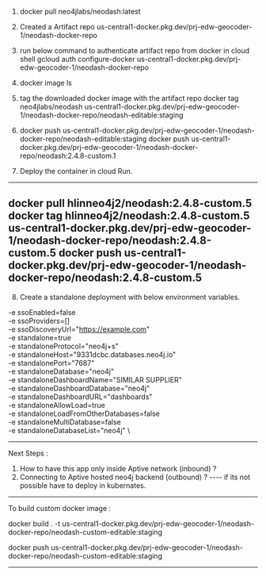 1. docker pull neo4jlabs/neodash:latest
2. Created a Artifact repo
	us-central1-docker.pkg.dev/prj-edw-geocoder-1/neodash-docker-repo
	
3. run below command to authenticate artifact repo from docker in cloud shell
	gcloud auth configure-docker us-central1-docker.pkg.dev/prj-edw-geocoder-1/neodash-docker-repo
	
4. docker image ls 

5. tag the downloaded docker image with the artifact repo 
	docker tag neo4jlabs/neodash us-central1-docker.pkg.dev/prj-edw-geocoder-1/neodash-docker-repo/neodash-editable:staging
	
6. docker push us-central1-docker.pkg.dev/prj-edw-geocoder-1/neodash-docker-repo/neodash-editable:staging
	docker push us-central1-docker.pkg.dev/prj-edw-geocoder-1/neodash-docker-repo/neodash:2.4.8-custom.1

7. Deploy the container in cloud Run.


--------------------

docker pull hlinneo4j2/neodash:2.4.8-custom.5
docker tag hlinneo4j2/neodash:2.4.8-custom.5 us-central1-docker.pkg.dev/prj-edw-geocoder-1/neodash-docker-repo/neodash:2.4.8-custom.5
docker push us-central1-docker.pkg.dev/prj-edw-geocoder-1/neodash-docker-repo/neodash:2.4.8-custom.5
----------------------------------------------------------------------------

8. Create a standalone deployment with below environment variables.

-e ssoEnabled=false \
-e ssoProviders=[] \
-e ssoDiscoveryUrl="https://example.com" \
-e standalone=true \
-e standaloneProtocol="neo4j+s" \
-e standaloneHost="9331dcbc.databases.neo4j.io" \
-e standalonePort="7687" \
-e standaloneDatabase="neo4j" \
-e standaloneDashboardName="SIMILAR SUPPLIER" \
-e standaloneDashboardDatabase="neo4j" \
-e standaloneDashboardURL="dashboards" \
-e standaloneAllowLoad=true \
-e standaloneLoadFromOtherDatabases=false \
-e standaloneMultiDatabase=false \
-e standaloneDatabaseList="neo4j" \

------------------------------------------------------

Next Steps :

1. How to have this app only inside Aptive network (inbound) ?
2. Connecting to Aptive hosted neo4j backend  (outbound) ?     ---- if its not possible have to deploy in kubernates.

-------------------------------------------------

To build custom docker image :

docker build . -t us-central1-docker.pkg.dev/prj-edw-geocoder-1/neodash-docker-repo/neodash-custom-editable:staging

docker push us-central1-docker.pkg.dev/prj-edw-geocoder-1/neodash-docker-repo/neodash-custom-editable:staging

-------
